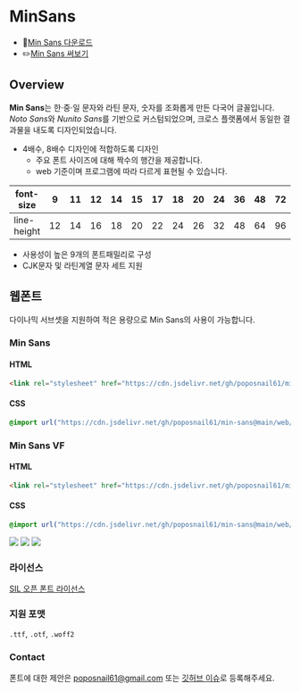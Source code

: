 # MinSans

- 🔗[Min Sans 다운로드](https://github.com/poposnail61/min-sans/releases/download/v1.4.2/fonts.zip)
- ✏️[Min Sans 써보기](https://poposnail61.github.io/write/)

## Overview

**Min Sans**는 한·중·일 문자와 라틴 문자, 숫자를 조화롭게 만든 다국어 글꼴입니다. *Noto Sans*와 *Nunito Sans*를 기반으로 커스텀되었으며, 크로스 플랫폼에서 동일한 결과물을 내도록 디자인되었습니다.

- 4배수, 8배수 디자인에 적합하도록 디자인
    - 주요 폰트 사이즈에 대해 짝수의 행간을 제공합니다.
    - web 기준이며 프로그램에 따라 다르게 표현될 수 있습니다.

|font-size | 9 | 11 | 12 | 14 | 15 | 17 | 18 | 20 | 24 | 36 | 48 | 72 | 96 |
|--- | --- | --- | --- | --- | --- | --- | --- | --- | --- | --- | --- | --- | ---|
|line-height | 12 | 14 | 16 | 18 | 20 | 22 | 24 | 26 | 32 | 48 | 64 | 96 | 128 |

- 사용성이 높은 9개의 폰트패밀리로 구성
- CJK문자 및 라틴계열 문자 세트 지원

## 웹폰트

다이나믹 서브셋을 지원하여 적은 용량으로 Min Sans의 사용이 가능합니다.

### Min Sans
#### HTML

```html
<link rel="stylesheet" href="https://cdn.jsdelivr.net/gh/poposnail61/min-sans@main/web/css/minsans-dynamic-subset.css"/>
```

#### CSS

```css
@import url("https://cdn.jsdelivr.net/gh/poposnail61/min-sans@main/web/css/minsans-dynamic-subset.css");
```
    
### Min Sans VF
#### HTML

```html
<link rel="stylesheet" href="https://cdn.jsdelivr.net/gh/poposnail61/min-sans@main/web/css/minsansvf-dynamic-subset.css"/>
```

#### CSS

```css
@import url("https://cdn.jsdelivr.net/gh/poposnail61/min-sans@main/web/css/minsansvf-dynamic-subset.css");
```

![](./assets/img01.jpg)
![](./assets/img02.jpg)
![](./assets/img03.jpg)


### 라이선스

[SIL 오픈 폰트 라이선스](https://scripts.sil.org/cms/scripts/page.php?site_id=nrsi&id=OFL)

### 지원 포맷

`.ttf`, `.otf`, `.woff2`

### Contact

폰트에 대한 제안은 poposnail61@gmail.com 또는 [깃허브 이슈](https://github.com/poposnail61/MinSans/issues)로 등록해주세요.